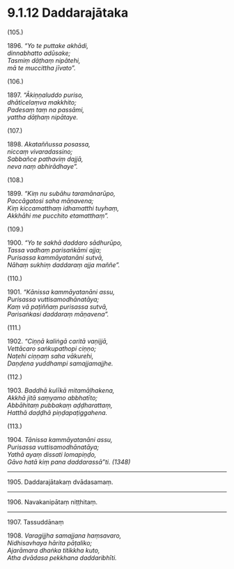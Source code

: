 

# 9.1.12 Daddarajātaka




(105.)

1896\. _“Yo te puttake akhādi,_  
_dinnabhatto adūsake;_  
_Tasmiṃ dāṭhaṃ nipātehi,_  
_mā te muccittha jīvato”._  


(106.)

1897\. _“Ākiṇṇaluddo puriso,_  
_dhāticelaṃva makkhito;_  
_Padesaṃ taṃ na passāmi,_  
_yattha dāṭhaṃ nipātaye._  


(107.)

1898\. _Akataññussa posassa,_  
_niccaṃ vivaradassino;_  
_Sabbañce pathaviṃ dajjā,_  
_neva naṃ abhirādhaye”._  


(108.)

1899\. _“Kiṃ nu subāhu taramānarūpo,_  
_Paccāgatosi saha māṇavena;_  
_Kiṃ kiccamatthaṃ idhamatthi tuyhaṃ,_  
_Akkhāhi me pucchito etamatthaṃ”._  


(109.)

1900\. _“Yo te sakhā daddaro sādhurūpo,_  
_Tassa vadhaṃ parisaṅkāmi ajja;_  
_Purisassa kammāyatanāni sutvā,_  
_Nāhaṃ sukhiṃ daddaraṃ ajja maññe”._  


(110.)

1901\. _“Kānissa kammāyatanāni assu,_  
_Purisassa vuttisamodhānatāya;_  
_Kaṃ vā paṭiññaṃ purisassa sutvā,_  
_Parisaṅkasi daddaraṃ māṇavena”._  


(111.)

1902\. _“Ciṇṇā kaliṅgā caritā vaṇijjā,_  
_Vettācaro saṅkupathopi ciṇṇo;_  
_Naṭehi ciṇṇaṃ saha vākurehi,_  
_Daṇḍena yuddhampi samajjamajjhe._  


(112.)

1903\. _Baddhā kulīkā mitamāḷhakena,_  
_Akkhā jitā saṃyamo abbhatīto;_  
_Abbāhitaṃ pubbakaṃ aḍḍharattaṃ,_  
_Hatthā daḍḍhā piṇḍapaṭiggahena._  


(113.)

1904\. _Tānissa kammāyatanāni assu,_  
_Purisassa vuttisamodhānatāya;_  
_Yathā ayaṃ dissati lomapiṇḍo,_  
_Gāvo hatā kiṃ pana daddarassā”ti. (1348)_  


---

1905\. Daddarajātakaṃ dvādasamaṃ.



---

1906\. Navakanipātaṃ niṭṭhitaṃ.



---

1907\. Tassuddānaṃ



1908\. _Varagijjha samajjana haṃsavaro,_  
_Nidhisavhaya hārita pāṭaliko;_  
_Ajarāmara dhaṅka titikkha kuto,_  
_Atha dvādasa pekkhana daddaribhīti._  




